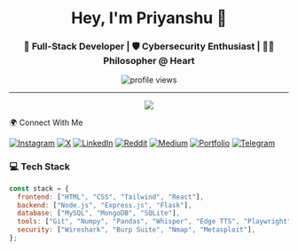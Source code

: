 <h1 align="center">Hey, I'm Priyanshu 👋</h1>
<h3 align="center">🚀 Full-Stack Developer | 🛡️ Cybersecurity Enthusiast | 🧘‍♂️ Philosopher @ Heart</h3>

<p align="center">
  <img src="https://komarev.com/ghpvc/?username=yourusername&label=Profile+Views&color=blueviolet&style=flat-square" alt="profile views" />
</p>

---
<p align="center"> <img src="https://readme-typing-svg.herokuapp.com?lines=Code+like+a+dev.;Think+like+a+hacker.;Reflect+like+a+philosopher.&center=true&width=500&height=50" /> </p>

🌍 Connect With Me  

[![Instagram](https://img.shields.io/badge/Instagram-%23E4405F.svg?logo=Instagram&logoColor=white)](https://www.instagram.com/yansh.08/)
[![X](https://img.shields.io/badge/X-black.svg?logo=x&logoColor=white)](https://x.com/yansh_08)
[![LinkedIn](https://img.shields.io/badge/LinkedIn-%230077B5.svg?logo=linkedin&logoColor=white)](https://www.linkedin.com/in/yansh08/)
[![Reddit](https://img.shields.io/badge/Reddit-%23FF4500.svg?logo=reddit&logoColor=white)](https://www.reddit.com/user/entropykimkc/)
[![Medium](https://img.shields.io/badge/Medium-%23000000.svg?logo=medium&logoColor=white)](https://yansh08.medium.com/)
[![Portfolio](https://img.shields.io/badge/Portfolio-%2312100E.svg?logo=vercel&logoColor=white)](https://priyanshu8.vercel.app/)
[![Telegram](https://img.shields.io/badge/Telegram-%230088CC.svg?logo=telegram&logoColor=white)](https://t.me/pksinghji)
  


### 💻 Tech Stack

```javascript
const stack = {
  frontend: ["HTML", "CSS", "Tailwind", "React"],
  backend: ["Node.js", "Express.js", "Flask"],
  database: ["MySQL", "MongoDB", "SQLite"],
  tools: ["Git", "Numpy", "Pandas", "Whisper", "Edge TTS", "Playwright", "StreamLit"],
  security: ["Wireshark", "Burp Suite", "Nmap", "Metasploit"],
};
